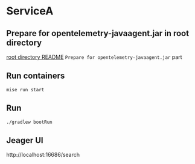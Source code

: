 # ServiceA

## Prepare for opentelemetry-javaagent.jar in root directory

[root directory README](../README.md) `Prepare for opentelemetry-javaagent.jar` part

## Run containers

```shell
mise run start
```

## Run

```shell
./gradlew bootRun
```

## Jeager UI

http://localhost:16686/search